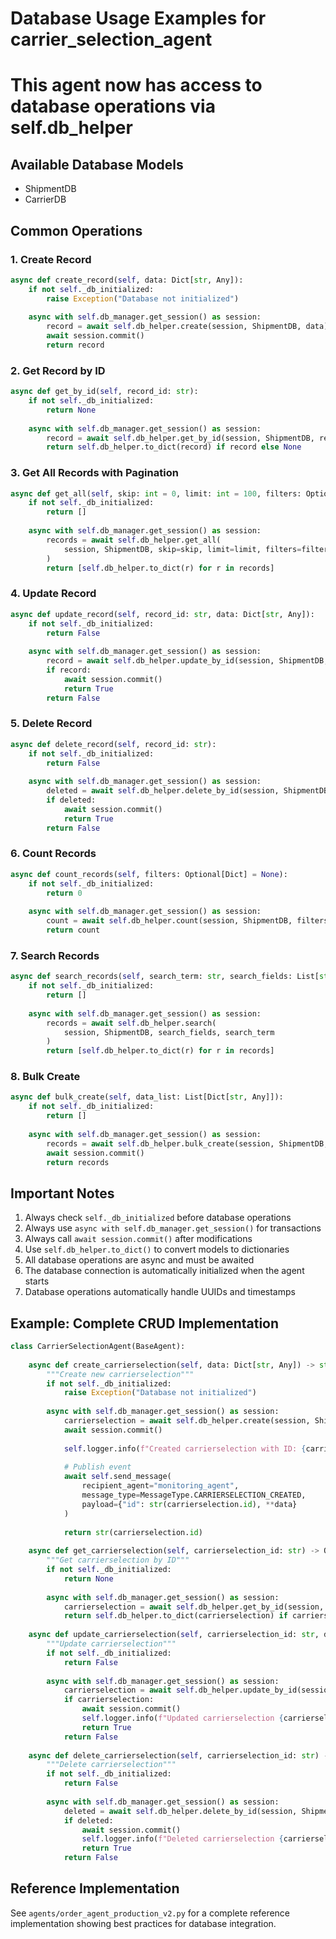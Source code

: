 
# Database Usage Examples for carrier_selection_agent
# This agent now has access to database operations via self.db_helper

## Available Database Models
- ShipmentDB
- CarrierDB

## Common Operations

### 1. Create Record
```python
async def create_record(self, data: Dict[str, Any]):
    if not self._db_initialized:
        raise Exception("Database not initialized")
    
    async with self.db_manager.get_session() as session:
        record = await self.db_helper.create(session, ShipmentDB, data)
        await session.commit()
        return record
```

### 2. Get Record by ID
```python
async def get_by_id(self, record_id: str):
    if not self._db_initialized:
        return None
    
    async with self.db_manager.get_session() as session:
        record = await self.db_helper.get_by_id(session, ShipmentDB, record_id)
        return self.db_helper.to_dict(record) if record else None
```

### 3. Get All Records with Pagination
```python
async def get_all(self, skip: int = 0, limit: int = 100, filters: Optional[Dict] = None):
    if not self._db_initialized:
        return []
    
    async with self.db_manager.get_session() as session:
        records = await self.db_helper.get_all(
            session, ShipmentDB, skip=skip, limit=limit, filters=filters
        )
        return [self.db_helper.to_dict(r) for r in records]
```

### 4. Update Record
```python
async def update_record(self, record_id: str, data: Dict[str, Any]):
    if not self._db_initialized:
        return False
    
    async with self.db_manager.get_session() as session:
        record = await self.db_helper.update_by_id(session, ShipmentDB, record_id, data)
        if record:
            await session.commit()
            return True
        return False
```

### 5. Delete Record
```python
async def delete_record(self, record_id: str):
    if not self._db_initialized:
        return False
    
    async with self.db_manager.get_session() as session:
        deleted = await self.db_helper.delete_by_id(session, ShipmentDB, record_id)
        if deleted:
            await session.commit()
            return True
        return False
```

### 6. Count Records
```python
async def count_records(self, filters: Optional[Dict] = None):
    if not self._db_initialized:
        return 0
    
    async with self.db_manager.get_session() as session:
        count = await self.db_helper.count(session, ShipmentDB, filters=filters)
        return count
```

### 7. Search Records
```python
async def search_records(self, search_term: str, search_fields: List[str]):
    if not self._db_initialized:
        return []
    
    async with self.db_manager.get_session() as session:
        records = await self.db_helper.search(
            session, ShipmentDB, search_fields, search_term
        )
        return [self.db_helper.to_dict(r) for r in records]
```

### 8. Bulk Create
```python
async def bulk_create(self, data_list: List[Dict[str, Any]]):
    if not self._db_initialized:
        return []
    
    async with self.db_manager.get_session() as session:
        records = await self.db_helper.bulk_create(session, ShipmentDB, data_list)
        await session.commit()
        return records
```

## Important Notes

1. Always check `self._db_initialized` before database operations
2. Always use `async with self.db_manager.get_session()` for transactions
3. Always call `await session.commit()` after modifications
4. Use `self.db_helper.to_dict()` to convert models to dictionaries
5. All database operations are async and must be awaited
6. The database connection is automatically initialized when the agent starts
7. Database operations automatically handle UUIDs and timestamps

## Example: Complete CRUD Implementation

```python
class CarrierSelectionAgent(BaseAgent):
    
    async def create_carrierselection(self, data: Dict[str, Any]) -> str:
        """Create new carrierselection"""
        if not self._db_initialized:
            raise Exception("Database not initialized")
        
        async with self.db_manager.get_session() as session:
            carrierselection = await self.db_helper.create(session, ShipmentDB, data)
            await session.commit()
            
            self.logger.info(f"Created carrierselection with ID: {carrierselection.id}")
            
            # Publish event
            await self.send_message(
                recipient_agent="monitoring_agent",
                message_type=MessageType.CARRIERSELECTION_CREATED,
                payload={"id": str(carrierselection.id), **data}
            )
            
            return str(carrierselection.id)
    
    async def get_carrierselection(self, carrierselection_id: str) -> Optional[Dict]:
        """Get carrierselection by ID"""
        if not self._db_initialized:
            return None
        
        async with self.db_manager.get_session() as session:
            carrierselection = await self.db_helper.get_by_id(session, ShipmentDB, carrierselection_id)
            return self.db_helper.to_dict(carrierselection) if carrierselection else None
    
    async def update_carrierselection(self, carrierselection_id: str, data: Dict[str, Any]) -> bool:
        """Update carrierselection"""
        if not self._db_initialized:
            return False
        
        async with self.db_manager.get_session() as session:
            carrierselection = await self.db_helper.update_by_id(session, ShipmentDB, carrierselection_id, data)
            if carrierselection:
                await session.commit()
                self.logger.info(f"Updated carrierselection {carrierselection_id}")
                return True
            return False
    
    async def delete_carrierselection(self, carrierselection_id: str) -> bool:
        """Delete carrierselection"""
        if not self._db_initialized:
            return False
        
        async with self.db_manager.get_session() as session:
            deleted = await self.db_helper.delete_by_id(session, ShipmentDB, carrierselection_id)
            if deleted:
                await session.commit()
                self.logger.info(f"Deleted carrierselection {carrierselection_id}")
                return True
            return False
```

## Reference Implementation

See `agents/order_agent_production_v2.py` for a complete reference implementation
showing best practices for database integration.
